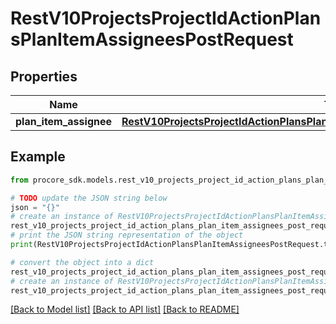# RestV10ProjectsProjectIdActionPlansPlanItemAssigneesPostRequest


## Properties

Name | Type | Description | Notes
------------ | ------------- | ------------- | -------------
**plan_item_assignee** | [**RestV10ProjectsProjectIdActionPlansPlanItemAssigneesPostRequestPlanItemAssignee**](RestV10ProjectsProjectIdActionPlansPlanItemAssigneesPostRequestPlanItemAssignee.md) |  | 

## Example

```python
from procore_sdk.models.rest_v10_projects_project_id_action_plans_plan_item_assignees_post_request import RestV10ProjectsProjectIdActionPlansPlanItemAssigneesPostRequest

# TODO update the JSON string below
json = "{}"
# create an instance of RestV10ProjectsProjectIdActionPlansPlanItemAssigneesPostRequest from a JSON string
rest_v10_projects_project_id_action_plans_plan_item_assignees_post_request_instance = RestV10ProjectsProjectIdActionPlansPlanItemAssigneesPostRequest.from_json(json)
# print the JSON string representation of the object
print(RestV10ProjectsProjectIdActionPlansPlanItemAssigneesPostRequest.to_json())

# convert the object into a dict
rest_v10_projects_project_id_action_plans_plan_item_assignees_post_request_dict = rest_v10_projects_project_id_action_plans_plan_item_assignees_post_request_instance.to_dict()
# create an instance of RestV10ProjectsProjectIdActionPlansPlanItemAssigneesPostRequest from a dict
rest_v10_projects_project_id_action_plans_plan_item_assignees_post_request_from_dict = RestV10ProjectsProjectIdActionPlansPlanItemAssigneesPostRequest.from_dict(rest_v10_projects_project_id_action_plans_plan_item_assignees_post_request_dict)
```
[[Back to Model list]](../README.md#documentation-for-models) [[Back to API list]](../README.md#documentation-for-api-endpoints) [[Back to README]](../README.md)


